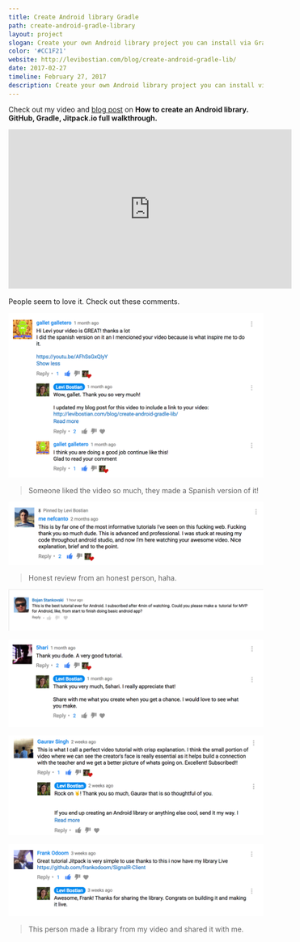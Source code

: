 ```yaml
---
title: Create Android library Gradle
path: create-android-gradle-library
layout: project
slogan: Create your own Android library project you can install via Gradle.
color: '#CC1F21'
website: http://levibostian.com/blog/create-android-gradle-lib/
date: 2017-02-27
timeline: February 27, 2017
description: Create your own Android library project you can install via Gradle.
---
```

Check out my video and [blog post](http://levibostian.com/blog/create-android-gradle-lib/) on **How to create an Android library. GitHub, Gradle, Jitpack.io full walkthrough.**

<iframe width="560" height="315" src="https://www.youtube.com/embed/RYiZZprUNJw" frameborder="0" allowfullscreen></iframe>

People seem to love it. Check out these comments.

![Feedback I received from an android video tutorial I created. Someone liked the video so much, they made a Spanish version of it!](/img/tutorials/gradle_android_library/feedback_5.png)
> Someone liked the video so much, they made a Spanish version of it!

![Feedback I received from an android video tutorial I created. This is by far one of the most informative tutorials on the whole web.](/img/tutorials/gradle_android_library/feedback_1.png)
> Honest review from an honest person, haha.

![Feedback I received from an android video tutorial I created. This is the best tutorial ever for Android.](/img/tutorials/gradle_android_library/feedback_6.png)

![Feedback I received from an android video tutorial I created. Thank you dude. A very good tutorial.](/img/tutorials/gradle_android_library/feedback_2.png)

![Feedback I received from an android video tutorial I created. This is what a call a perfect video tutorial.](/img/tutorials/gradle_android_library/feedback_3.png)

![Feedback I received from an android video tutorial I created. This person made a library from my video and shared it with me.](/img/tutorials/gradle_android_library/feedback_4.png)
> This person made a library from my video and shared it with me.

